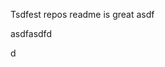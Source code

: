 Tsdfest repos readme is great asdf







asdfasdfd




d



























































































































